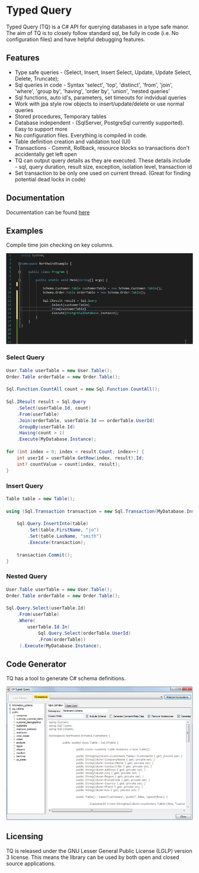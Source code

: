 # Typed Query
Typed Query (TQ) is a C# API for querying databases in a type safe manor. The aim of TQ is to closely follow standard sql, be fully in code (i.e. No configuration files) and have helpful debugging features.

## Features
* Type safe queries - (Select, Insert, Insert Select, Update, Update Select, Delete, Truncate);
* Sql queries in code - Syntax 'select', 'top', 'distinct', 'from', 'join', 'where', 'group by', 'having', 'order by', 'union', 'nested queries'
* Sql functions, auto id's, parameters, set timeouts for indvidual queries
* Work with jpa style row objects to insert/update/delete or use normal queries
* Stored procedures, Temporary tables
* Database independent - (SqlServer, PostgreSql currently supported). Easy to support more
* No configuration files. Everything is compiled in code.
* Table definition creation and validation tool (UI)
* Transactions - Commit, Rollback, resource blocks so transactions don't accidentally get left open
* TQ can output query details as they are executed. These details include - sql, query duration, result size, exception, isolation level, transaction id
* Set transaction to be only one used on current thread. (Great for finding potential dead locks in code)

## Documentation
Documentation can be found [here](https://github.com/EndsOfTheEarth/Typed-Query/blob/master/Documentation/Documentation.md)

## Examples

Compile time join checking on key columns.

![Alt Text](https://raw.githubusercontent.com/EndsOfTheEarth/Typed-Query/master/Images/NorthwindJoinExample.gif)
### Select Query
```C#
User.Table userTable = new User.Table();
Order.Table orderTable = new Order.Table();
 
Sql.Function.CountAll count = new Sql.Function.CountAll();
 
Sql.IResult result = Sql.Query
    .Select(userTable.Id, count)
    .From(userTable)
    .Join(orderTable, userTable.Id == orderTable.UserId)
    .GroupBy(userTable.Id)
    .Having(count > 1)
    .Execute(MyDatabase.Instance);
 
for (int index = 0; index < result.Count; index++) {
    int userId = userTable.GetRow(index, result).Id;
    int? countValue = count[index, result];
}
```
### Insert Query
```C#
Table table = new Table();
 
using (Sql.Transaction transaction = new Sql.Transaction(MyDatabase.Instance)) {
 
    Sql.Query.InsertInto(table)
        .Set(table.FirstName, "jo")
        .Set(table.LasName, "smith")
        .Execute(transaction);
 
    transaction.Commit();
}
```
### Nested Query
```C#
User.Table userTable = new User.Table();
Order.Table orderTable = new Order.Table();
 
Sql.Query.Select(userTable.Id)
    .From(userTable)
    .Where(
        userTable.Id.In(
            Sql.Query.Select(orderTable.UserId)
            .From(orderTable))
     ).Execute(MyDatabase.Instance);
```

## Code Generator

TQ has a tool to generate C# schema definitions.

![Alt Text](https://raw.githubusercontent.com/EndsOfTheEarth/Typed-Query/master/Images/CodeDefinitionGenerator.png)
## Licensing
TQ is released under the GNU Lesser General Public License (LGLP) version 3 license. This means the library can be used by both open and closed source applications.
